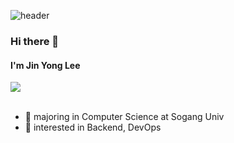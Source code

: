 ![header](https://capsule-render.vercel.app/api?color=gradient&type=waving&height=120&customColorList=3)
### Hi there 👋
#### I'm Jin Yong Lee

<a href="https://hits.cspc.me">
    <img src="https://hits.cspc.me/widget/profile/dea30968-0a9a-468a-8aa3-f9bc6d5585dc">
</a>

<br/>
<br/>

 - 📖  majoring in Computer Science at Sogang Univ
 - 🔭  interested in Backend, DevOps
